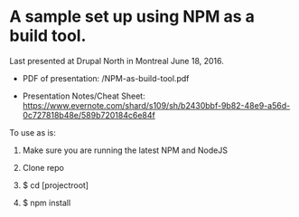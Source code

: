 # A sample set up using NPM as a build tool. 

Last presented at Drupal North in Montreal June 18, 2016.

* PDF of presentation: /NPM-as-build-tool.pdf

* Presentation Notes/Cheat Sheet: https://www.evernote.com/shard/s109/sh/b2430bbf-9b82-48e9-a56d-0c727818b48e/589b720184c6e84f

To use as is:

1. Make sure you are running the latest NPM and NodeJS

2. Clone repo

 3. $ cd [projectroot]
 
 4. $ npm install